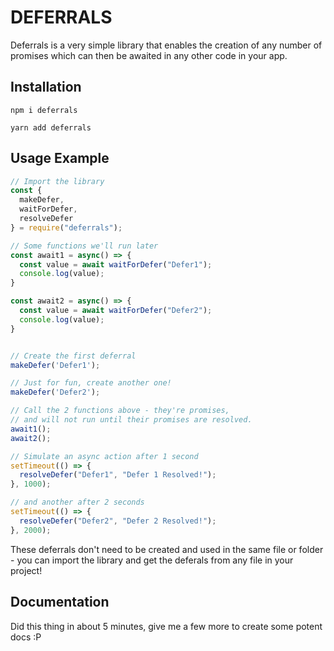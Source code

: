 # DEFERRALS

Deferrals is a very simple library that enables the creation of any number of promises which can then be awaited in any other code in your app.

## Installation

```
npm i deferrals

yarn add deferrals
```

## Usage Example

```js
// Import the library
const {
  makeDefer,
  waitForDefer,
  resolveDefer
} = require("deferrals");

// Some functions we'll run later
const await1 = async() => {
  const value = await waitForDefer("Defer1");
  console.log(value);
}

const await2 = async() => {
  const value = await waitForDefer("Defer2");
  console.log(value);
}


// Create the first deferral
makeDefer('Defer1');

// Just for fun, create another one!
makeDefer('Defer2');

// Call the 2 functions above - they're promises,
// and will not run until their promises are resolved.
await1();
await2();

// Simulate an async action after 1 second
setTimeout(() => {
  resolveDefer("Defer1", "Defer 1 Resolved!");
}, 1000);

// and another after 2 seconds
setTimeout(() => {
  resolveDefer("Defer2", "Defer 2 Resolved!");
}, 2000);
```

These deferrals don't need to be created and used in the same file or folder - you can import the library and get the deferals from any file in your project!

## Documentation

Did this thing in about 5 minutes, give me a few more to create some potent docs :P